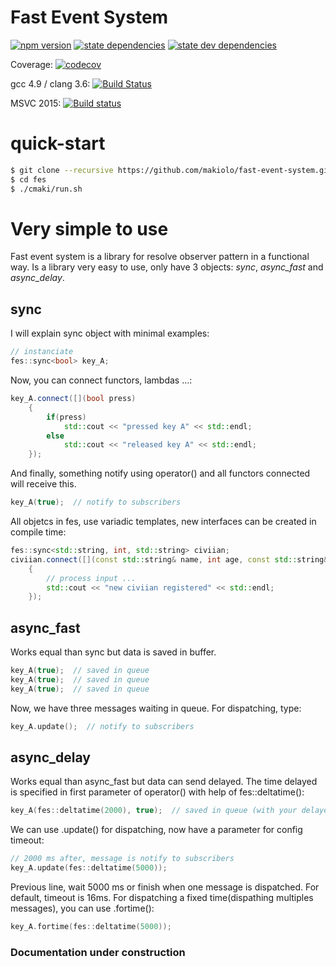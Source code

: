 # Fast Event System
[![npm version](https://badge.fury.io/js/fast-event-system.svg)](https://badge.fury.io/js/fast-event-system) [![state dependencies](https://david-dm.org/makiolo/fast-event-system.svg)](https://david-dm.org/makiolo/fast-event-system) [![state dev dependencies](https://david-dm.org/makiolo/fast-event-system/dev-status.svg)](https://david-dm.org/makiolo/fast-event-system?type=dev)

Coverage: [![codecov](https://codecov.io/gh/makiolo/fast-event-system/branch/master/graph/badge.svg)](https://codecov.io/gh/makiolo/fast-event-system)

gcc 4.9 / clang 3.6: [![Build Status](https://travis-ci.org/makiolo/fast-event-system.svg?branch=master)](https://travis-ci.org/makiolo/fast-event-system)

MSVC 2015: [![Build status](https://ci.appveyor.com/api/projects/status/oatw9c59rlbwa98t?svg=true)](https://ci.appveyor.com/project/makiolo/fast-event-system)

# quick-start
```bash
$ git clone --recursive https://github.com/makiolo/fast-event-system.git fes
$ cd fes
$ ./cmaki/run.sh
```

# Very simple to use
Fast event system is a library for resolve observer pattern in a functional way. Is a library very easy to use, only have 3 objects: *sync*, *async_fast* and *async_delay*.
## sync
I will explain sync object with minimal examples:
```cpp
// instanciate
fes::sync<bool> key_A;
```
Now, you can connect functors, lambdas ...:
```cpp
key_A.connect([](bool press)
	{
		if(press)
			std::cout << "pressed key A" << std::endl;
		else
			std::cout << "released key A" << std::endl;
	});
```
And finally, something notify using operator() and all functors connected will receive this.
```cpp
key_A(true);  // notify to subscribers
```
All objetcs in fes, use variadic templates, new interfaces can be created in compile time:
```cpp
fes::sync<std::string, int, std::string> civiian;
civiian.connect([](const std::string& name, int age, const std::string& country)
	{
		// process input ...
		std::cout << "new civiian registered" << std::endl;
	});
```
## async_fast
Works equal than sync but data is saved in buffer.
```cpp
key_A(true);  // saved in queue
key_A(true);  // saved in queue
key_A(true);  // saved in queue
```
Now, we have three messages waiting in queue. For dispatching, type:
```cpp
key_A.update();  // notify to subscribers
```
## async_delay
Works equal than async_fast but data can send delayed.
The time delayed is specified in first parameter of operator() with help of fes::deltatime():
```cpp
key_A(fes::deltatime(2000), true);  // saved in queue (with your delayed time)
```
We can use .update() for dispatching, now have a parameter for config timeout:
```cpp
// 2000 ms after, message is notify to subscribers
key_A.update(fes::deltatime(5000));
```
Previous line, wait 5000 ms or finish when one message is dispatched. For default, timeout is 16ms.
For dispatching a fixed time(dispathing multiples messages), you can use .fortime():
```cpp
key_A.fortime(fes::deltatime(5000));
```
### Documentation under construction
